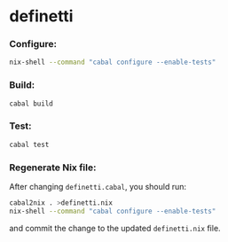 definetti
=========

### Configure:

```sh
nix-shell --command "cabal configure --enable-tests"
```

### Build:

```sh
cabal build
```

### Test:

```sh
cabal test
```

### Regenerate Nix file:

After changing `definetti.cabal`, you should run:

```sh
cabal2nix . >definetti.nix
nix-shell --command "cabal configure --enable-tests"
```

and commit the change to the updated `definetti.nix` file.
